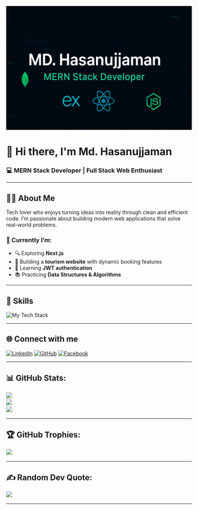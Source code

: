 

<img src="https://github.com/hasan6t7/hasan6t7/blob/main/gBanner.png" alt="Header" />



# 👋 Hi there, I'm Md. Hasanujjaman
### 💻 MERN Stack Developer | Full Stack Web Enthusiast

---

## 🧑‍💻 About Me

Tech lover who enjoys turning ideas into reality through clean and efficient code. I’m passionate about building modern web applications that solve real-world problems.

### 🔭 Currently I’m:
- 🔍 Exploring **Next.js**
- 🧳 Building a **tourism website** with dynamic booking features
- 🔐 Learning **JWT authentication**
- 📚 Practicing **Data Structures & Algorithms**

---

## 🚀 Skills

<p align="left">
  <img src="https://camo.githubusercontent.com/1eff0011bba9911dcfa1483a6d02a7a9fa5778460633e1ac0c346bc7c69d2b98/68747470733a2f2f736b696c6c69636f6e732e6465762f69636f6e733f693d68746d6c2c6373732c6a732c72656163742c7461696c77696e642c6e6f64656a732c657870726573732c6d6f6e676f64622c66697265626173652c676974" alt="My Tech Stack" data-canonical-src="https://skillicons.dev/icons?i=html,css,js,react,tailwind,nodejs,express,mongodb,firebase,git" />
</p>


---

## 🌐 Connect with me

[![LinkedIn](https://img.shields.io/badge/LinkedIn-blue?style=flat&logo=linkedin&logoColor=white)](https://www.linkedin.com/in/md-hasanujjaman-in/)
[![GitHub](https://img.shields.io/badge/GitHub-000?style=flat&logo=github&logoColor=white)](https://github.com/yourusername)
[![Facebook](https://img.shields.io/badge/Facebook-1877F2?style=flat&logo=facebook&logoColor=white)](https://facebook.com/yourprofile)






---
## 📊 GitHub Stats:
![](https://github-readme-stats.vercel.app/api?username=hasan6t7&theme=radical&hide_border=false&include_all_commits=true&count_private=true)  
![](https://github-readme-streak-stats.herokuapp.com/?user=hasan6t7&theme=radical&hide_border=false)  
![](https://github-readme-stats.vercel.app/api/top-langs/?username=hasan6t7&theme=radical&hide_border=false&layout=compact)

---

## 🏆 GitHub Trophies:
![](https://github-profile-trophy.vercel.app/?username=hasan6t7&theme=radical&no-frame=false&no-bg=false&margin-w=4)

---

## ✍️ Random Dev Quote:
![](https://quotes-github-readme.vercel.app/api?type=horizontal&theme=radical)

---


